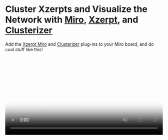 # Cluster Xzerpts and Visualize the Network with [Miro](https://miro.com), [Xzerpt](https://xzerpt.com), and [Clusterizer](https://miro.com/marketplace/clusterizer/)

Add the [Xzerpt Miro](https://miro.com/oauth/authorize/?response_type=code&client_id=3074457366725033878&redirect_uri=%2Fconfirm-app-install%2F) and [Clusterizer](https://miro.com/oauth/authorize/?response_type=code&client_id=3074457350598358773&redirect_uri=/confirm-app-install/&scope=&backUrl=%2Fmarketplace%2Fclusterizer%2F) plug-ins to your Miro board, and do cool stuff like this!

<video src="/exampleImages/xzerpt_demo.mp4" autoplay muted loop poster="/assets/images/postermiro.png" width="100%">
